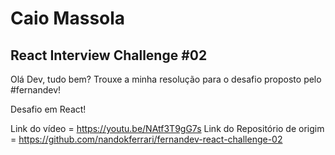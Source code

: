 # Caio Massola

## React Interview Challenge #02

Olá Dev, tudo bem? Trouxe a minha resolução para o desafio proposto pelo 
#fernandev!

Desafio em React!

Link do vídeo = https://youtu.be/NAtf3T9gG7s
Link do Repositório de origim = https://github.com/nandokferrari/fernandev-react-challenge-02
